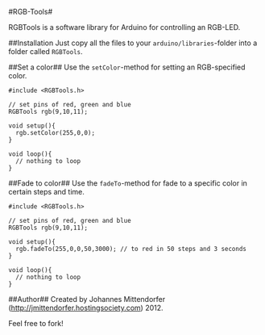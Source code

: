 #RGB-Tools# 

RGBTools is a software library for Arduino for controlling an RGB-LED.

##Installation
Just copy all the files to your `arduino/libraries`-folder into a folder called `RGBTools`.

##Set a color##
Use the `setColor`-method for setting an RGB-specified color.

```
#include <RGBTools.h>
 
// set pins of red, green and blue
RGBTools rgb(9,10,11);
 
void setup(){
  rgb.setColor(255,0,0);
}
 
void loop(){
  // nothing to loop
}
```

##Fade to color##
Use the `fadeTo`-method for fade to a specific color in certain steps and time.

```
#include <RGBTools.h>
 
// set pins of red, green and blue
RGBTools rgb(9,10,11);
 
void setup(){
  rgb.fadeTo(255,0,0,50,3000); // to red in 50 steps and 3 seconds
}
 
void loop(){
  // nothing to loop
}

```

##Author##
Created by Johannes Mittendorfer (http://jmittendorfer.hostingsociety.com) 2012.

Feel free to fork!